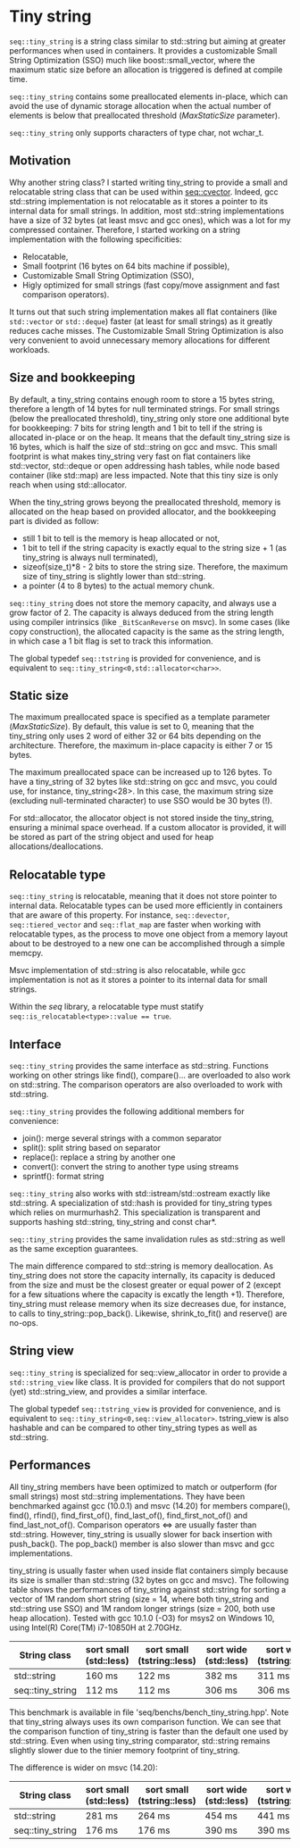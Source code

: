 # Tiny string

`seq::tiny_string` is a string class similar to std::string but aiming at greater performances when used in containers.
It provides a customizable Small String Optimization (SSO) much like boost::small_vector, where the maximum static size before an allocation is triggered is defined at compile time.

`seq::tiny_string` contains some preallocated elements in-place, which can avoid the use of dynamic storage allocation when the actual number of elements is below that preallocated threshold (*MaxStaticSize* parameter).

`seq::tiny_string` only supports characters of type char, not wchar_t.


## Motivation

Why another string class? I started writing tiny_string to provide a small and relocatable string class that can be used within [seq::cvector](cvector.md).
Indeed, gcc std::string implementation is not relocatable as it stores a pointer to its internal data for small strings. In addition, most std::string implementations have a size of 32 bytes (at least msvc and gcc ones), which was a lot for my compressed container. Therefore, I started working on a string implementation with the following specificities:
-	Relocatable,
-	Small footprint (16 bytes on 64 bits machine if possible),
-	Customizable Small String Optimization (SSO),
-	Higly optimized for small strings (fast copy/move assignment and fast comparison operators).

It turns out that such string implementation makes all flat containers (like `std::vector` or `std::deque`) faster (at least for small strings) as it greatly reduces cache misses.
The Customizable Small String Optimization is also very convenient to avoid unnecessary memory allocations for different workloads.


## Size and bookkeeping

By default, a tiny_string contains enough room to store a 15 bytes string, therefore a length of 14 bytes for null terminated strings.
For small strings (below the preallocated threshold), tiny_string only store one additional byte for bookkeeping: 7 bits for string length and 1 bit to tell if the string is allocated in-place or on the heap. It means that the default tiny_string size is 16 bytes, which is half the size of std::string on gcc and msvc. This small footprint is what makes tiny_string very fast on flat containers like std::vector, std::deque or open addressing hash tables, while node based container (like std::map) are less impacted. Note that this tiny size is only reach when using std::allocator<char>. 

When the tiny_string grows beyong the preallocated threshold, memory is allocated on the heap based on provided allocator, and the bookkeeping part is divided as follow:
-	still 1 bit to tell is the memory is heap allocated or not,
-	1 bit to tell if the string capacity is exactly equal to the string size + 1 (as tiny_string is always null terminated),
-	sizeof(size_t)*8 - 2 bits to store the string size. Therefore, the maximum size of tiny_string is slightly lower than std::string.
-	a pointer (4 to 8 bytes) to the actual memory chunk.

`seq::tiny_string` does not store the memory capacity, and always use a grow factor of 2. The capacity is always deduced from the string length using compiler intrinsics (like `_BitScanReverse` on msvc). In some cases (like copy construction), the allocated capacity is the same as the string length, in which case a 1 bit flag is set to track this information.

The global typedef `seq::tstring` is provided for convenience, and is equivalent to `seq::tiny_string<0,std::allocator<char>>`.

## Static size

The maximum preallocated space is specified as a template parameter (*MaxStaticSize*).
By default, this value is set to 0, meaning that the tiny_string only uses 2 word of either 32 or 64 bits depending on the architecture.
Therefore, the maximum in-place capacity is either 7 or 15 bytes.

The maximum preallocated space can be increased up to 126 bytes. To have a tiny_string of 32 bytes like std::string on gcc and msvc, you could use, for instance, tiny_string<28>.
In this case, the maximum string size (excluding null-terminated character) to use SSO would be 30 bytes (!).

For std::allocator<char>, the allocator object is not stored inside the tiny_string, ensuring a minimal space overhead.
If a custom allocator is provided, it will be stored as part of the string object and used for heap allocations/deallocations.


## Relocatable type

`seq::tiny_string` is relocatable, meaning that it does not store pointer to internal data.
Relocatable types can be used more efficiently in containers that are aware of this property. For instance, `seq::devector`, `seq::tiered_vector` and `seq::flat_map` are faster when working with relocatable types, as the process to move one object from a memory layout about to be destroyed to a new one can be accomplished through a simple memcpy.

Msvc implementation of std::string is also relocatable, while gcc implementation is not as it stores a pointer to its internal data for small strings.

Within the *seq* library, a relocatable type must statify `seq::is_relocatable<type>::value == true`.


## Interface

`seq::tiny_string` provides the same interface as std::string.
Functions working on other strings like find(), compare()... are overloaded to also work on std::string.
The comparison operators are also overloaded to work with std::string.

`seq::tiny_string` provides the following additional members for convenience:
-	join(): merge several strings with a common separator
-	split(): split string based on separator
-	replace(): replace a string by another one
-	convert(): convert the string to another type using streams
-	sprintf(): format string

`seq::tiny_string` also works with std::istream/std::ostream exactly like std::string.
A specialization of std::hash is provided for tiny_string types which relies on murmurhash2. This specialization is transparent and supports hashing std::string, tiny_string and const char*.

`seq::tiny_string` provides the same invalidation rules as std::string as well as the same exception guarantees.

The main difference compared to std::string is memory deallocation. As tiny_string does not store the capacity internally, its capacity is deduced from the size and must be the closest greater or equal power of 2 (except for a few situations where the capacity is excatly the length +1).
Therefore, tiny_string must release memory when its size decreases due, for instance, to calls to tiny_string::pop_back().
Likewise, shrink_to_fit() and reserve() are no-ops.


## String view

`seq::tiny_string` is specialized for seq::view_allocator in order to provide a `std::string_view` like class.
It is provided for compilers that do not support (yet) std::string_view, and provides a similar interface.

The global typedef `seq::tstring_view` is provided  for convenience, and is equivalent to `seq::tiny_string<0,seq::view_allocator>`.
tstring_view is also hashable and can be compared to other tiny_string types as well as std::string.


## Performances

All tiny_string members have been optimized to match or outperform (for small strings) most std::string implementations. They have been benchmarked against gcc (10.0.1) and msvc (14.20) for members compare(), find(), rfind(), find_first_of(), find_last_of(), find_first_not_of() and find_last_not_of(). 
Comparison operators <=> are usually faster than std::string. However, tiny_string is usually slower for back insertion with push_back(). The pop_back() member is also slower than msvc and gcc implementations.

tiny_string is usually faster when used inside flat containers simply because its size is smaller than std::string (32 bytes on gcc and msvc).
The following table shows the performances of tiny_string against std::string for sorting a vector of 1M random short string (size = 14, where both tiny_string and std::string use SSO) and 1M random longer strings (size = 200, both use heap allocation). Tested with gcc 10.1.0 (-O3) for msys2 on Windows 10, using Intel(R) Core(TM) i7-10850H at 2.70GHz.

String class       | sort small (std::less) | sort small (tstring::less) | sort wide (std::less) | sort wide (tstring::less) |
-------------------|------------------------|----------------------------|-----------------------|---------------------------|
std::string        |          160 ms        |          122 ms            |       382 ms          |         311 ms            |
seq::tiny_string   |          112 ms        |          112 ms            |       306 ms          |         306 ms            |

This benchmark is available in file 'seq/benchs/bench_tiny_string.hpp'.
Note that tiny_string always uses its own comparison function. We can see that the comparison function of tiny_string is faster than the default one used
by std::string. Even when using tiny_string comparator, std::string remains slightly slower due to the tinier memory footprint of tiny_string.

The difference is wider on msvc (14.20):

String class       | sort small (std::less) | sort small (tstring::less) | sort wide (std::less) | sort wide (tstring::less) |
-------------------|------------------------|----------------------------|-----------------------|---------------------------|
std::string        |          281 ms        |          264 ms            |       454 ms          |         441 ms            |
seq::tiny_string   |          176 ms        |          176 ms            |       390 ms          |         390 ms            |


